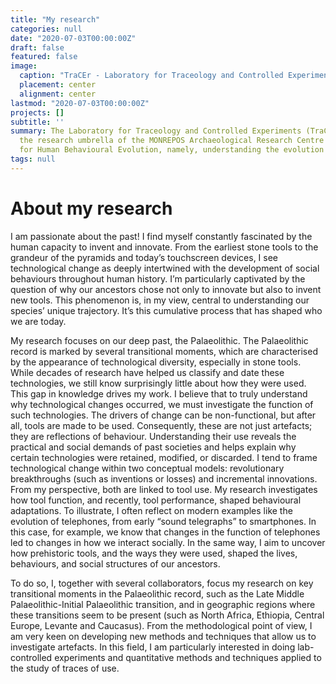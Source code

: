 ```yaml
---
title: "My research"
categories: null
date: "2020-07-03T00:00:00Z"
draft: false
featured: false
image:
  caption: "TraCEr - Laboratory for Traceology and Controlled Experiments"
  placement: center
  alignment: center
lastmod: "2020-07-03T00:00:00Z"
projects: []
subtitle: ''
summary: The Laboratory for Traceology and Controlled Experiments (TraCEr) runs under
  the research umbrella of the MONREPOS Archaeological Research Centre and Museum
  for Human Behavioural Evolution, namely, understanding the evolution of our behaviour...
tags: null
---
```


# **About my research**

I am passionate about the past! I find myself constantly fascinated by the human capacity to invent and innovate. From the earliest stone tools to the grandeur of the pyramids and today’s touchscreen devices, I see technological change as deeply intertwined with the development of social behaviours throughout human history. I’m particularly captivated by the question of why our ancestors chose not only to innovate but also to invent new tools. This phenomenon is, in my view, central to understanding our species’ unique trajectory. It’s this cumulative process that has shaped who we are today.


My research focuses on our deep past, the Palaeolithic. The Palaeolithic record is marked by several transitional moments, which are characterised by the appearance of technological diversity, especially in stone tools. While decades of research have helped us classify and date these technologies, we still know surprisingly little about how they were used. This gap in knowledge drives my work. I believe that to truly understand why technological changes occurred, we must investigate the function of such technologies. 
The drivers of change can be non-functional, but after all, tools are made to be used. Consequently, these are not just artefacts; they are reflections of behaviour. Understanding their use reveals the practical and social demands of past societies and helps explain why certain technologies were retained, modified, or discarded. 
I tend to frame technological change within two conceptual models: revolutionary breakthroughs (such as inventions or losses) and incremental innovations. From my perspective, both are linked to tool use. My research investigates how tool function, and recently, tool performance, shaped behavioural adaptations.
To illustrate, I often reflect on modern examples like the evolution of telephones, from early “sound telegraphs” to smartphones. In this case, for example, we know that changes in the function of telephones led to changes in how we interact socially.
In the same way, I aim to uncover how prehistoric tools, and the ways they were used, shaped the lives, behaviours, and social structures of our ancestors.


To do so, I, together with several collaborators, focus my research on key transitional moments in the Palaeolithic record, such as the Late Middle Palaeolithic-Initial Palaeolithic transition, and in geographic regions where these transitions seem to be present (such as North Africa, Ethiopia, Central Europe, Levante and Caucasus).
From the methodological point of view, I am very keen on developing new methods and techniques that allow us to investigate artefacts. In this field, I am particularly interested in doing lab-controlled experiments and quantitative methods and techniques applied to the study of traces of use. 

